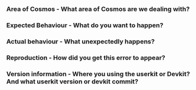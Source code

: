 ### Area of Cosmos - What area of Cosmos are we dealing with?


### Expected Behaviour - What do you want to happen?


### Actual behaviour - What unexpectedly happens?


### Reproduction - How did you get this error to appear?


### Version information - Where you using the userkit or Devkit? And what userkit version or devkit commit?
